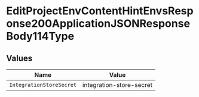 # EditProjectEnvContentHintEnvsResponse200ApplicationJSONResponseBody114Type


## Values

| Name                     | Value                    |
| ------------------------ | ------------------------ |
| `IntegrationStoreSecret` | integration-store-secret |